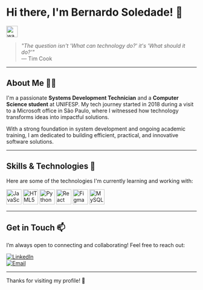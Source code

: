# Hi there, I'm Bernardo Soledade! 👋

<img src="https://media.tenor.com/0ksFSWOphnoAAAAj/wave-emoji.gif" width="30" alt="wave emoji">

> *"The question isn't 'What can technology do?' it's 'What should it do?'"*  
> — Tim Cook

---

## About Me 👨‍💻

I'm a passionate **Systems Development Technician** and a **Computer Science student** at UNIFESP. My tech journey started in 2018 during a visit to a Microsoft office in São Paulo, where I witnessed how technology transforms ideas into impactful solutions.

With a strong foundation in system development and ongoing academic training, I am dedicated to building efficient, practical, and innovative software solutions.

---

## Skills & Technologies 🚀

Here are some of the technologies I'm currently learning and working with:

<p align="left">
  <img src="https://cdn.simpleicons.org/javascript/ffffff" width="40" alt="JavaScript" />
  <img src="https://cdn.simpleicons.org/html5/ffffff" width="40" alt="HTML5" />
  <img src="https://cdn.simpleicons.org/python/ffffff" width="40" alt="Python" />
  <img src="https://cdn.simpleicons.org/react/ffffff" width="40" alt="React" />
  <img src="https://cdn.simpleicons.org/figma/ffffff" width="40" alt="Figma" />
  <img src="https://cdn.simpleicons.org/mysql/ffffff" width="40" alt="MySQL" />
</p>

---

## Get in Touch 📫

I’m always open to connecting and collaborating! Feel free to reach out:

[![LinkedIn](https://img.shields.io/badge/LinkedIn-0077B5?style=for-the-badge&logo=linkedin&logoColor=white)](https://www.linkedin.com/in/bernardosoledade/)  
[![Email](https://img.shields.io/badge/Email-D14836?style=for-the-badge&logo=gmail&logoColor=white)](mailto:be.soledade@outlook.com)

---

Thanks for visiting my profile! 🚀
